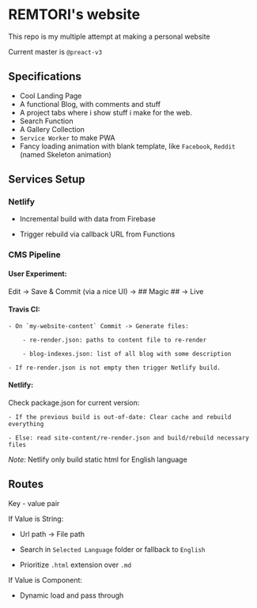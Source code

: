 # REMTORI's website

This repo is my multiple attempt at making a personal website

Current master is `@preact-v3`

## Specifications

- Cool Landing Page
- A functional Blog, with comments and stuff
- A project tabs where i show stuff i make for the web.
- Search Function
- A Gallery Collection
- `Service Worker` to make PWA
- Fancy loading animation with blank template, like `Facebook`, `Reddit` (named Skeleton animation)

## Services Setup

### Netlify

- Incremental build with data from Firebase

- Trigger rebuild via callback URL from Functions

### CMS Pipeline

#### User Experiment:

Edit -> Save & Commit (via a nice UI) -> ## Magic ## -> Live

#### Travis CI:

	- On `my-website-content` Commit -> Generate files:

		- re-render.json: paths to content file to re-render

		- blog-indexes.json: list of all blog with some description

	- If re-render.json is not empty then trigger Netlify build.

#### Netlify:

Check package.json for current version:

	- If the previous build is out-of-date: Clear cache and rebuild everything

	- Else: read site-content/re-render.json and build/rebuild necessary files

_Note:_ Netlify only build static html for English language

## Routes

Key - value pair

If Value is String:

- Url path -> File path

- Search in `Selected Language` folder or fallback to `English`

- Prioritize `.html` extension over `.md`

If Value is Component:

- Dynamic load and pass through
